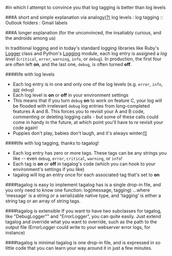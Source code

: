 #in which I attempt to convince you that log tagging is better than log levels


###A short and simple explanation via analogy[(?)](http://goo.gl/Wz6sm)
    log levels : log tagging :: Outlook folders : Gmail labels



###A longer explanation (for the unconvinced, the insatiably curious, and the androids among us)

In traditional logging and in today's standard logging libraries like Ruby's [Logger](http://ruby-doc.org/core/classes/Logger.html) class and Python's [Logging](http://docs.python.org/library/logging.html) module, each log entry is assigned a *log level*  (`critical`, `error`, `warning`, `info`, or `debug`).  In production, the first four are often left **on**, and the last one, `debug`, is often turned **off**.

####life with log levels
- Each log entry is in one and only one of the log levels (e.g. `error`, `info`, [xor](http://en.wikipedia.org/wiki/Exclusive_or) `debug`)
- Each log level is **on** or **off** in your environment settings
- This means that if you turn `debug` **on** to work on feature C, your log will be flooded with irrelevant `debug` log entries from long-completed features A and B. This forces you to revisit your A and B code, commenting or deleting logging calls - but some of these calls could come in handy in the future, at which point you'll have to *re* revisit your code again!
- Puppies don't play, babies don't laugh, and it's always winter[(!)](https://gist.github.com/abaec9e62cff3b8a5c1b)

####life with log tagging, thanks to tagalog!
- Each log entry has zero or more tags.  These tags can be any strings you like -- even `debug`, `error`, `critical`, `warning`, or `info`!
- Each tag is **on** or **off** in tagalog's code (which you can hook to your environment's settings if you like)
- tagalog will log an entry once for each associated tag that's set to **on**


####tagalog is easy to implement
tagalog has is a single drop-in file, and you only need to know one function:
    log(message, tagging)
...where 'message' is a string or a serializable native type, and 'tagging' is either a string tag or an array of string tags.

####tagalog is extensible
If you want to have two subclasses for tagalog, like "DebugLogger"" and "ErrorLogger", you can quite easily.  Just extend tagalog and override what you want to override, such as the path to the output file (ErrorLogger could write to your webserver error logs, for instance)

####tagalog is minimal
tagalog is one drop-in file, and is expressed in so little code that you can learn your way around it in just a few minutes.